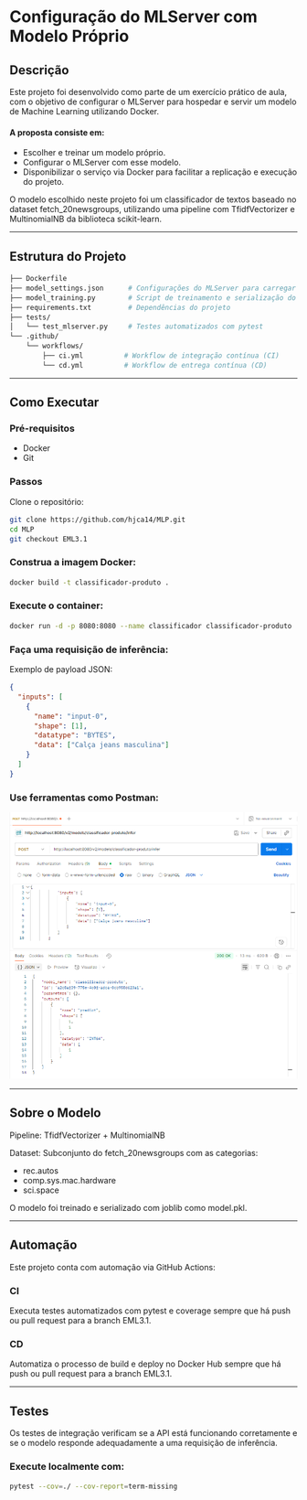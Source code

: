 # Configuração do MLServer com Modelo Próprio

## Descrição
Este projeto foi desenvolvido como parte de um exercício prático de aula, com o objetivo de configurar o MLServer para hospedar e servir um modelo de Machine Learning utilizando Docker.

#### A proposta consiste em:

- Escolher e treinar um modelo próprio.
- Configurar o MLServer com esse modelo.
- Disponibilizar o serviço via Docker para facilitar a replicação e execução do projeto.

O modelo escolhido neste projeto foi um classificador de textos baseado no dataset fetch_20newsgroups, utilizando uma pipeline com TfidfVectorizer e MultinomialNB da biblioteca scikit-learn.

---
## Estrutura do Projeto
```graphql
├── Dockerfile
├── model_settings.json      # Configurações do MLServer para carregar o modelo
├── model_training.py        # Script de treinamento e serialização do modelo
├── requirements.txt         # Dependências do projeto
├── tests/
│   └── test_mlserver.py     # Testes automatizados com pytest
└── .github/
    └── workflows/
        ├── ci.yml          # Workflow de integração contínua (CI)
        └── cd.yml          # Workflow de entrega contínua (CD)
```

---
## Como Executar
### Pré-requisitos
 - Docker
 - Git

### Passos
Clone o repositório:

```bash
git clone https://github.com/hjca14/MLP.git
cd MLP
git checkout EML3.1
```

### Construa a imagem Docker:

```bash
docker build -t classificador-produto .
```

### Execute o container:
```bash
docker run -d -p 8080:8080 --name classificador classificador-produto
```

### Faça uma requisição de inferência:
Exemplo de payload JSON:

```json
{
  "inputs": [
    {
      "name": "input-0",
      "shape": [1],
      "datatype": "BYTES",
      "data": ["Calça jeans masculina"]
    }
  ]
}
```

### Use ferramentas como Postman:
![img.png](img.png)

---
## Sobre o Modelo
Pipeline: TfidfVectorizer + MultinomialNB

Dataset: Subconjunto do fetch_20newsgroups com as categorias:

- rec.autos
- comp.sys.mac.hardware
- sci.space

O modelo foi treinado e serializado com joblib como model.pkl.

---
## Automação
Este projeto conta com automação via GitHub Actions:

### CI
Executa testes automatizados com pytest e coverage sempre que há push ou pull request para a branch EML3.1.

### CD
Automatiza o processo de build e deploy no Docker Hub sempre que há push ou pull request para a branch EML3.1.

---
## Testes
Os testes de integração verificam se a API está funcionando corretamente e se o modelo responde adequadamente a uma requisição de inferência.

### Execute localmente com:

```bash
pytest --cov=./ --cov-report=term-missing
```
